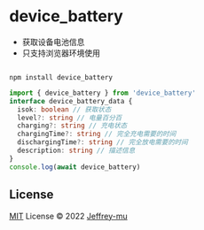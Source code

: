 
# device_battery

- 获取设备电池信息
- 只支持浏览器环境使用

```shell

npm install device_battery

```
```ts
import { device_battery } from 'device_battery'
interface device_battery_data {
  isok: boolean // 获取状态
  level?: string // 电量百分百
  charging?: string // 充电状态
  chargingTime?: string // 完全充电需要的时间
  dischargingTime?: string // 完全放电需要的时间
  description: string // 描述信息
}
console.log(await device_battery)
```

## License

[MIT](./LICENSE) License © 2022 [Jeffrey-mu](https://github.com/Jeffrey-mu)
